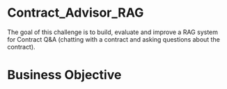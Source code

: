 # Contract_Advisor_RAG

The goal of this challenge is to build, evaluate and improve a RAG system for Contract Q&A (chatting with a contract and asking questions about the contract).

# Business Objective


